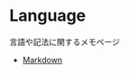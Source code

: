 # Language
言語や記法に関するメモページ

- [Markdown](https://github.com/humiki-kirora/enginner_study/tree/main/Language/Markdown)